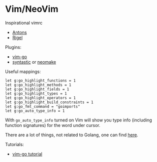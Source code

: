 # Vim/NeoVim

Inspirational vimrc
- [Antons](https://github.com/melekes/dotfiles/tree/master/config/nvim)
- [Rigel](https://github.com/rigelrozanski/quickstart-vim-go)

Plugins:

- [vim-go](https://github.com/fatih/vim-go)
- [syntastic](https://github.com/vim-syntastic/syntastic) or [neomake](https://github.com/neomake/neomake)

Useful mappings:

```vimrc
let g:go_highlight_functions = 1
let g:go_highlight_methods = 1
let g:go_highlight_fields = 1
let g:go_highlight_types = 1
let g:go_highlight_operators = 1
let g:go_highlight_build_constraints = 1
let g:go_fmt_command = "goimports"
let g:go_auto_type_info = 1
```

With `go_auto_type_info` turned on Vim will show you type info (including function signatures) for the word under cursor.

There are a lot of things, not related to Golang, one can find [here](https://github.com/melekes/dotfiles/blob/master/config/nvim/init.vim).

Tutorials:

- [vim-go tutorial](https://github.com/fatih/vim-go-tutorial)


